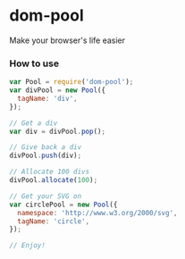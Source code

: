 dom-pool
========

Make your browser's life easier

### How to use
```js
var Pool = require('dom-pool');
var divPool = new Pool({
  tagName: 'div',
});

// Get a div
var div = divPool.pop();

// Give back a div
divPool.push(div);

// Allocate 100 divs
divPool.allocate(100);

// Get your SVG on
var circlePool = new Pool({
  namespace: 'http://www.w3.org/2000/svg',
  tagName: 'circle',
});

// Enjoy!

```
